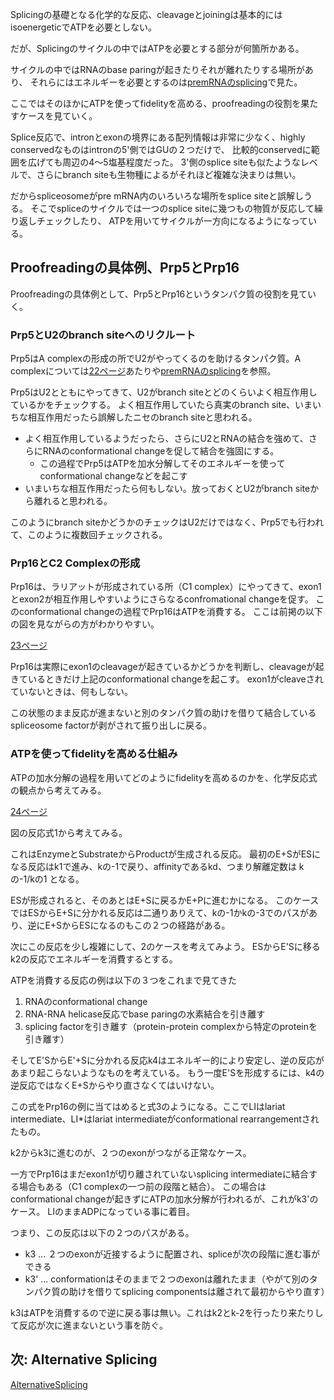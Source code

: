 Splicingの基礎となる化学的な反応、cleavageとjoiningは基本的にはisoenergeticでATPを必要としない。

だが、Splicingのサイクルの中ではATPを必要とする部分が何箇所かある。

サイクルの中ではRNAのbase paringが起きたりそれが離れたりする場所があり、
それらにはエネルギーを必要とするのは[premRNAのsplicing](premRNAのsplicing.md)で見た。

ここではそのほかにATPを使ってfidelityを高める、proofreadingの役割を果たすケースを見ていく。

Splice反応で、intronとexonの境界にある配列情報は非常に少なく、highly conservedなものはintronの5'側ではGUの２つだけで、
比較的conservedに範囲を広げても周辺の4〜5塩基程度だった。
3'側のsplice siteも似たようなレベルで、さらにbranch siteも生物種によるがそれほど複雑な決まりは無い。

だからspliceosomeがpre mRNA内のいろいろな場所をsplice siteと誤解しうる。
そこでspliceのサイクルでは一つのsplice siteに幾つもの物質が反応して繰り返しチェックしたり、
ATPを用いてサイクルが一方向になるようになっている。

## Proofreadingの具体例、Prp5とPrp16

Proofreadingの具体例として、Prp5とPrp16というタンパク質の役割を見ていく。

### Prp5とU2のbranch siteへのリクルート

Prp5はA complexの形成の所でU2がやってくるのを助けるタンパク質。A complexについては[22ページ](https://karino2.github.io/ImageGallery/MolecularBiology728x3.html#lg=1&slide=21)あたりや[premRNAのsplicing](premRNAのsplicing.md)を参照。

Prp5はU2とともにやってきて、U2がbranch siteとどのくらいよく相互作用しているかをチェックする。
よく相互作用していたら真実のbranch site、いまいちな相互作用だったら誤解したニセのbranch siteと思われる。

- よく相互作用しているようだったら、さらにU2とRNAの結合を強めて、さらにRNAのconformational changeを促して結合を強固にする。
    - この過程でPrp5はATPを加水分解してそのエネルギーを使ってconformational changeなどを起こす
- いまいちな相互作用だったら何もしない。放っておくとU2がbranch siteから離れると思われる。

このようにbranch siteかどうかのチェックはU2だけではなく、Prp5でも行われて、このように複数回チェックされる。

### Prp16とC2 Complexの形成

Prp16は、ラリアットが形成されている所（C1 complex）にやってきて、exon1とexon2が相互作用しやすいようにさらなるconfromational changeを促す。
このconformational changeの過程でPrp16はATPを消費する。
ここは前掲の以下の図を見ながらの方がわかりやすい。

[23ページ](https://karino2.github.io/ImageGallery/MolecularBiology728x3.html#lg=1&slide=22)

Prp16は実際にexon1のcleavageが起きているかどうかを判断し、cleavageが起きているときだけ上記のconformational changeを起こす。
exon1がcleaveされていないときは、何もしない。

この状態のまま反応が進まないと別のタンパク質の助けを借りて結合しているspliceosome factorが剥がされて振り出しに戻る。

### ATPを使ってfidelityを高める仕組み

ATPの加水分解の過程を用いてどのようにfidelityを高めるのかを、化学反応式の観点から考えてみる。

[24ページ](https://karino2.github.io/ImageGallery/MolecularBiology728x3.html#lg=1&slide=23)

図の反応式1から考えてみる。

これはEnzymeとSubstrateからProductが生成される反応。
最初のE+SがESになる反応はk1で進み、kの-1で戻り、affinityであるkd、つまり解離定数は kの-1/kの1 となる。

ESが形成されると、そのあとはE+Sに戻るかE+Pに進むかになる。
このケースではESからE+Sに分かれる反応は二通りありえて、kの-1かkの-3でのパスがあり、逆にE+SからESになるのもこの２つの経路がある。

次にこの反応を少し複雑にして、2のケースを考えてみよう。
ESからE'Sに移るk2の反応でエネルギーを消費するとする。

ATPを消費する反応の例は以下の３つをこれまで見てきた

1.  RNAのconformational change
2. RNA-RNA helicase反応でbase paringの水素結合を引き離す
3. splicing factorを引き離す（protein-protein complexから特定のproteinを引き離す）

そしてE'SからE'+Sに分かれる反応k4はエネルギー的により安定し、逆の反応があまり起こらないようなものを考えている。
もう一度E'Sを形成するには、k4の逆反応ではなくE+Sからやり直さなくてはいけない。

この式をPrp16の例に当てはめると式3のようになる。ここでLIはlariat intermediate、LI*はlariat intermediateがconformational rearrangementされたもの。

k2からk3に進むのが、２つのexonがつながる正常なケース。

一方でPrp16はまだexon1が切り離されていないsplicing intermediateに結合する場合もある（C1 complexの一つ前の段階と結合）。
この場合はconformational changeが起きずにATPの加水分解が行われるが、これがk3'のケース。
LIのままADPになっている事に着目。

つまり、この反応は以下の２つのパスがある。

- k3 ... ２つのexonが近接するように配置され、spliceが次の段階に進む事ができる
- k3' ... conformationはそのままで２つのexonは離れたまま（やがて別のタンパク質の助けを借りてsplicing componentsは離されて最初からやり直す）

k3はATPを消費するので逆に戻る事は無い。これはk2とk-2を行ったり来たりして反応が次に進まないという事を防ぐ。

## 次: Alternative Splicing

[AlternativeSplicing](AlternativeSplicing.md)